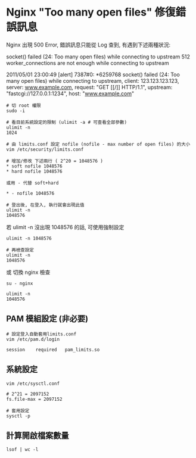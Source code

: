 # Nginx "Too many open files" 修復錯誤訊息

Nginx 出現 500 Error, 錯誤訊息只能從 Log 查到, 有遇到下述兩種狀況:  

socket() failed (24: Too many open files) while connecting to upstream
512 worker_connections are not enough while connecting to upstream

2011/05/01 23:00:49 [alert] 7387#0: *6259768 socket() failed (24: Too many open files)
while connecting to upstream, client: 123.123.123.123, server: www.example.com,
request: "GET [[/]] HTTP/1.1", upstream: "fastcgi://127.0.0.1:1234", host: "www.example.com"

```
# 切 root 權限
sudo -i

# 看目前系統設定的限制 (ulimit -a # 可查看全部參數)
ulimit -n 
1024

# 由 limits.conf 設定 nofile (nofile - max number of open files) 的大小
vim /etc/security/limits.conf 

# 增加/修改 下述兩行 ( 2^20 = 1048576 )
* soft nofile 1048576
* hard nofile 1048576

或用 - 代替 soft+hard

* - nofile 1048576

# 登出後, 在登入, 執行就會出現此值
ulimit -n 
1048576
```

若 ulimit -n 沒出現 1048576 的話, 可使用強制設定
```
ulimit -n 1048576

# 再檢查設定
ulimit -n
1048576
```

或 切換 nginx 檢查

```
su - nginx

ulimit -n
1048576
```

## PAM 模組設定 (非必要)
```
# 設定登入自動套用limits.conf
vim /etc/pam.d/login

session    required   pam_limits.so
```


## 系統設定  

```
vim /etc/sysctl.conf

# 2^21 = 2097152
fs.file-max = 2097152

# 套用設定
sysctl -p
```

## 計算開啟檔案數量
```
lsof | wc -l 
```  

